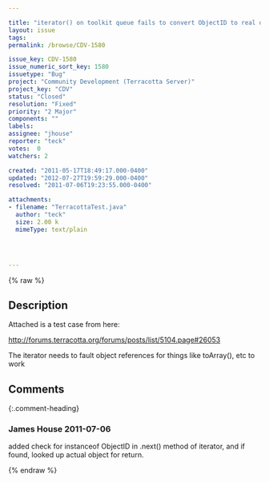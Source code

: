 ```yaml
---

title: "iterator() on toolkit queue fails to convert ObjectID to real objects"
layout: issue
tags: 
permalink: /browse/CDV-1580

issue_key: CDV-1580
issue_numeric_sort_key: 1580
issuetype: "Bug"
project: "Community Development (Terracotta Server)"
project_key: "CDV"
status: "Closed"
resolution: "Fixed"
priority: "2 Major"
components: ""
labels: 
assignee: "jhouse"
reporter: "teck"
votes:  0
watchers: 2

created: "2011-05-17T18:49:17.000-0400"
updated: "2012-07-27T19:59:29.000-0400"
resolved: "2011-07-06T19:23:55.000-0400"

attachments:
- filename: "TerracottaTest.java"
  author: "teck"
  size: 2.00 k
  mimeType: text/plain




---
```


{% raw %}

## Description

<div markdown="1" class="description">

Attached is a test case from here:

http://forums.terracotta.org/forums/posts/list/5104.page#26053

The iterator needs to fault object references for things like toArray(), etc to work 


</div>

## Comments


{:.comment-heading}
### **James House** <span class="date">2011-07-06</span>

<div markdown="1" class="comment">

added check for instanceof ObjectID in .next() method of iterator, and if found, looked up actual object for return.


</div>



{% endraw %}

